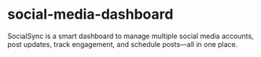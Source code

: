 # social-media-dashboard
SocialSync is a smart dashboard to manage multiple social media accounts, post updates, track engagement, and schedule posts—all in one place.
